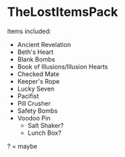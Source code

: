 # TheLostItemsPack

Items included:
- Ancient Revelation
- Beth's Heart
- Blank Bombs
- Book of Illusions/Illusion Hearts
- Checked Mate
- Keeper's Rope
- Lucky Seven
- Pacifist
- Pill Crusher
- Safety Bombs
- Voodoo Pin
  - Salt Shaker?
  - Lunch Box?

? = maybe

